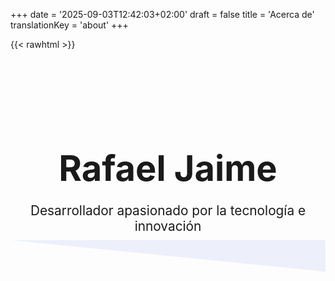 +++
date = '2025-09-03T12:42:03+02:00'
draft = false
title = 'Acerca de'
translationKey = 'about'
+++

{{< rawhtml >}}
<style>
  .hero-section {
    background: var(--theme);
    padding: 4rem 0;
    text-align: center;
    color: var(--primary);
    margin-bottom: 3rem;
    position: relative;
    overflow: hidden;
    border-radius: 20px;
    border: 1px solid var(--border);
  }

  .hero-section::before {
    content: '';
    position: absolute;
    top: 0;
    left: 0;
    right: 0;
    bottom: 0;
    background: url('data:image/svg+xml,<svg xmlns="http://www.w3.org/2000/svg" viewBox="0 0 1000 100" fill="rgba(102,126,234,0.1)"><polygon points="0,0 1000,100 1000,0"/></svg>') no-repeat center bottom;
    background-size: 100% 100px;
  }

  .hero-content {
    position: relative;
    z-index: 1;
  }

  .hero-title {
    font-size: 3.5rem;
    font-weight: 700;
    margin-bottom: 1rem;
    animation: fadeInUp 1s ease-out;
    color: var(--primary);
  }

  .hero-subtitle {
    font-size: 1.3rem;
    opacity: 0.8;
    animation: fadeInUp 1s ease-out 0.2s both;
    color: var(--secondary);
  }

  .section {
    margin-bottom: 4rem;
    padding: 2rem;
    background: var(--entry);
    border-radius: 15px;
    border: 1px solid var(--border);
    transition: transform 0.3s ease, box-shadow 0.3s ease;
  }

  .section:hover {
    transform: translateY(-5px);
    box-shadow: 0 20px 40px rgba(102,126,234,0.15);
  }

  .section-title {
    font-size: 2.5rem;
    color: var(--primary);
    margin-bottom: 2rem;
    position: relative;
    display: inline-block;
  }

  .section-title::after {
    content: '';
    position: absolute;
    bottom: -5px;
    left: 0;
    width: 50px;
    height: 3px;
    background: linear-gradient(90deg, #667eea, #764ba2);
    border-radius: 2px;
  }

  .experience-item {
    background: var(--code-bg);
    padding: 2rem;
    border-radius: 10px;
    margin-bottom: 2rem;
    border-left: 4px solid #667eea;
    transition: all 0.3s ease;
    border: 1px solid var(--border);
  }

  .experience-item:hover {
    transform: translateX(5px);
    box-shadow: 0 10px 20px rgba(102,126,234,0.2);
  }

  .company-name {
    font-size: 1.5rem;
    font-weight: 700;
    color: var(--primary);
    margin-bottom: 0.5rem;
  }

  .job-title {
    color: #667eea;
    font-weight: 600;
    margin-bottom: 0.5rem;
  }

  .job-duration {
    color: var(--secondary);
    font-style: italic;
    margin-bottom: 1rem;
  }

  .skills-grid {
    display: grid;
    grid-template-columns: repeat(auto-fit, minmax(300px, 1fr));
    gap: 2rem;
    margin: 2rem 0;
  }

  .skill-category {
    background: var(--code-bg);
    padding: 2rem;
    border-radius: 15px;
    text-align: center;
    border: 1px solid var(--border);
    transition: all 0.3s ease;
  }

  .skill-category:hover {
    box-shadow: 0 10px 20px rgba(102,126,234,0.1);
  }

  .skill-category h4 {
    color: var(--primary);
    font-size: 1.3rem;
    margin-bottom: 1.5rem;
    font-weight: 600;
  }

  .tech-icons {
    display: flex;
    flex-wrap: wrap;
    justify-content: center;
    gap: 1.5rem;
    margin: 1.5rem 0;
  }

  .tech-item {
    display: flex;
    flex-direction: column;
    align-items: center;
    padding: 1rem;
    background: var(--entry);
    border-radius: 10px;
    border: 1px solid var(--border);
    transition: all 0.3s ease;
    min-width: 80px;
  }

  .tech-item:hover {
    transform: translateY(-5px) scale(1.05);
    box-shadow: 0 15px 25px rgba(102,126,234,0.3);
  }

  .tech-item img {
    width: 40px;
    height: 40px;
    margin-bottom: 0.5rem;
  }

  .tech-item p {
    font-size: 0.8rem;
    font-weight: 600;
    color: var(--primary);
    margin: 0;
  }

  .education-item {
    background: var(--code-bg);
    padding: 2rem;
    border-radius: 15px;
    margin-bottom: 1.5rem;
    position: relative;
    overflow: hidden;
    border: 1px solid var(--border);
    transition: all 0.3s ease;
  }

  .education-item:hover {
    box-shadow: 0 10px 20px rgba(102,126,234,0.1);
  }

  .education-item::before {
    content: '';
    position: absolute;
    top: 0;
    left: 0;
    width: 5px;
    height: 100%;
    background: linear-gradient(135deg, #ff7b54 0%, #ff6b35 100%);
  }

  .school-name {
    font-size: 1.3rem;
    font-weight: 700;
    color: #ff6b35;
    margin-bottom: 0.5rem;
  }

  .degree {
    color: var(--primary);
    font-weight: 600;
    margin-bottom: 0.5rem;
  }

  .education-duration {
    color: var(--secondary);
    font-style: italic;
    margin-bottom: 1rem;
  }

  .contact-section {
    background: var(--code-bg);
    color: var(--primary);
    text-align: center;
    padding: 3rem 2rem;
    border-radius: 20px;
    margin-top: 3rem;
    border: 2px solid #667eea;
    position: relative;
    overflow: hidden;
  }

  .contact-section::before {
    content: '';
    position: absolute;
    top: 0;
    left: 0;
    right: 0;
    bottom: 0;
    background: linear-gradient(135deg, rgba(102,126,234,0.1) 0%, rgba(118,75,162,0.1) 100%);
    z-index: 0;
  }

  .contact-section > * {
    position: relative;
    z-index: 1;
  }

  .contact-links {
    display: flex;
    justify-content: center;
    gap: 2rem;
    margin-top: 2rem;
    flex-wrap: wrap;
  }

  .contact-link {
    display: inline-flex;
    align-items: center;
    gap: 0.5rem;
    padding: 0.8rem 1.5rem;
    background: #667eea;
    color: white;
    text-decoration: none;
    border-radius: 25px;
    font-weight: 600;
    transition: all 0.3s ease;
  }

  .contact-link:hover {
    background: #5a67d8;
    transform: translateY(-2px);
    text-decoration: none;
    color: white;
    box-shadow: 0 10px 20px rgba(102,126,234,0.4);
  }

  [data-theme="dark"] .hero-section::before {
    background: url('data:image/svg+xml,<svg xmlns="http://www.w3.org/2000/svg" viewBox="0 0 1000 100" fill="rgba(102,126,234,0.2)"><polygon points="0,0 1000,100 1000,0"/></svg>') no-repeat center bottom;
  }

  [data-theme="dark"] .tech-item img {
    filter: brightness(0.9);
  }

  @keyframes fadeInUp {
    from {
      opacity: 0;
      transform: translateY(30px);
    }
    to {
      opacity: 1;
      transform: translateY(0);
    }
  }

  .animate-on-scroll {
    opacity: 0;
    transform: translateY(30px);
    transition: all 0.6s ease;
  }

  .animate-on-scroll.visible {
    opacity: 1;
    transform: translateY(0);
  }

  @media (max-width: 768px) {
    .hero-title {
      font-size: 2.5rem;
    }
    
    .skills-grid {
      grid-template-columns: 1fr;
    }
    
    .tech-icons {
      gap: 1rem;
    }
    
    .contact-links {
      flex-direction: column;
      align-items: center;
    }
  }
</style>

<div class="hero-section">
  <div class="hero-content">
    <h1 class="hero-title">Rafael Jaime</h1>
    <p class="hero-subtitle">Desarrollador apasionado por la tecnología e innovación</p>
  </div>
</div>

<div class="container">
  <div class="section animate-on-scroll">
    <h2 class="section-title">💼 Experiencia Profesional</h2>
    
    <div class="experience-item">
      <div class="company-name">ALTEN Spain</div>
      <div class="job-title">iOS Developer | Full-time | Remoto</div>
      <div class="job-duration">Febrero 2022 - Enero 2024 (2 años)</div>
      <ul>
        <li>Desarrollo de aplicaciones iOS con Swift y SwiftUI</li>
        <li>Implementación de arquitectura MVVM y mejores prácticas de desarrollo iOS</li>
      </ul>
    </div>

    <div class="experience-item">
      <div class="company-name">ALTEN Spain</div>
      <div class="job-title">Junior iOS Developer | Contrato</div>
      <div class="job-duration">Junio 2021 - Febrero 2022 (9 meses)</div>
      <ul>
        <li>Desarrollo iOS usando Swift</li>
        <li>Experiencia con CocoaPods y arquitectura MVC</li>
      </ul>
    </div>

    <div class="experience-item">
      <div class="company-name">ALTEN Spain</div>
      <div class="job-title">iOS Development Intern – Swift & Objective-C | Prácticas</div>
      <div class="job-duration">Marzo 2021 - Junio 2021 (4 meses)</div>
      <ul>
        <li>Desarrollo de aplicaciones para iOS usando Swift y Objective-C</li>
        <li>Implementación de UI e integración de funcionalidades nativas</li>
        <li>Trabajo con CocoaPods y patrón arquitectónico MVC</li>
      </ul>
    </div>
  </div>

  <div class="section animate-on-scroll">
    <h2 class="section-title">🚀 Habilidades Técnicas</h2>
    
    <div class="skills-grid">
      <div class="skill-category">
        <h4>Lenguajes de Programación</h4>
        <div class="tech-icons">
          <div class="tech-item">
            <img src="https://raw.githubusercontent.com/devicons/devicon/master/icons/swift/swift-original.svg" alt="Swift">
            <p>Swift</p>
          </div>
          <div class="tech-item">
            <img src="https://raw.githubusercontent.com/devicons/devicon/master/icons/java/java-original.svg" alt="Java">
            <p>Java</p>
          </div>
          <div class="tech-item">
            <img src="https://raw.githubusercontent.com/devicons/devicon/master/icons/python/python-original.svg" alt="Python">
            <p>Python</p>
          </div>
          <div class="tech-item">
            <img src="https://raw.githubusercontent.com/devicons/devicon/master/icons/javascript/javascript-original.svg" alt="JavaScript">
            <p>JavaScript</p>
          </div>
        </div>
      </div>

      <div class="skill-category">
        <h4>Frameworks & Librerías</h4>
        <div class="tech-icons">
          <div class="tech-item">
            <img src="https://raw.githubusercontent.com/devicons/devicon/master/icons/apple/apple-original.svg" alt="SwiftUI">
            <p>SwiftUI</p>
          </div>
          <div class="tech-item">
            <img src="https://raw.githubusercontent.com/devicons/devicon/master/icons/pandas/pandas-original.svg" alt="Pandas">
            <p>Pandas</p>
          </div>
          <div class="tech-item">
            <img src="https://raw.githubusercontent.com/devicons/devicon/master/icons/react/react-original.svg" alt="React">
            <p>React</p>
          </div>
          <div class="tech-item">
            <img src="https://raw.githubusercontent.com/devicons/devicon/master/icons/spring/spring-original.svg" alt="Spring Boot">
            <p>Spring Boot</p>
          </div>
        </div>
      </div>

      <div class="skill-category">
        <h4>Herramientas & Tecnologías</h4>
        <div class="tech-icons">
          <div class="tech-item">
            <img src="https://raw.githubusercontent.com/devicons/devicon/master/icons/git/git-original.svg" alt="Git">
            <p>Git</p>
          </div>
          <div class="tech-item">
            <img src="https://upload.wikimedia.org/wikipedia/commons/9/93/Amazon_Web_Services_Logo.svg" alt="AWS">
            <p>AWS</p>
          </div>
          <div class="tech-item">
            <img src="https://raw.githubusercontent.com/devicons/devicon/master/icons/postgresql/postgresql-original.svg" alt="PostgreSQL">
            <p>PostgreSQL</p>
          </div>
          <div class="tech-item">
            <img src="https://raw.githubusercontent.com/devicons/devicon/master/icons/apache/apache-original.svg" alt="Apache Spark">
            <p>Apache Spark</p>
          </div>
        </div>
      </div>
    </div>
  </div>

  <div class="section animate-on-scroll">
    <h2 class="section-title">🎓 Educación</h2>
    
    <div class="education-item">
      <div class="school-name">IES Rafael Alberti</div>
      <div class="degree">Técnico Superior en Inteligencia Artificial y Big Data</div>
      <div class="education-duration">Octubre 2024 - Junio 2025</div>
      <p><strong>Habilidades:</strong> Machine Learning, Apache Spark, Programming, Big Data, Data Science, PostgreSQL, Matplotlib, Pandas, AWS, ETL</p>
    </div>

    <div class="education-item">
      <div class="school-name">CDP San Ignacio: Salesianos-Cádiz</div>
      <div class="degree">Técnico Superior en Desarrollo de Aplicaciones Multiplataforma</div>
      <div class="education-duration">Septiembre 2019 - Junio 2021</div>
      <p><strong>Habilidades:</strong> Java, Programming, Object-Oriented Programming (OOP)</p>
    </div>

    <div class="education-item">
      <div class="school-name">IES Mar de Cádiz</div>
      <div class="degree">Técnico en Sistemas Microinformáticos y Redes</div>
      <div class="education-duration">Septiembre 2017 - Junio 2019</div>
      <p><strong>Habilidades:</strong> Linux</p>
    </div>
  </div>
</div>

<div class="contact-section animate-on-scroll">
  <h2 style="margin-bottom: 1rem;">📫 ¡Conectemos!</h2>
  <p>¿Tienes un proyecto interesante? ¡Me encantaría conocer más!</p>
  
  <div class="contact-links">
    <a href="https://github.com/RafaelJaime" class="contact-link" target="_blank">
      🐙 GitHub
    </a>
    <a href="https://huggingface.co/RafaelJaime" class="contact-link" target="_blank">
      🤗 HuggingFace
    </a>
    <a href="https://www.linkedin.com/in/rafael-jaime-moreno-665112227/" class="contact-link" target="_blank">
      💼 LinkedIn
    </a>
    <a href="mailto:rajaimor@gmail.com" class="contact-link">
      📧 Email
    </a>
  </div>
</div>

<script>
document.addEventListener('DOMContentLoaded', function() {
  const observer = new IntersectionObserver((entries) => {
    entries.forEach(entry => {
      if (entry.isIntersecting) {
        entry.target.classList.add('visible');
      }
    });
  }, {
    threshold: 0.1
  });

  document.querySelectorAll('.animate-on-scroll').forEach(el => {
    observer.observe(el);
  });
});
</script>
{{< /rawhtml >}}